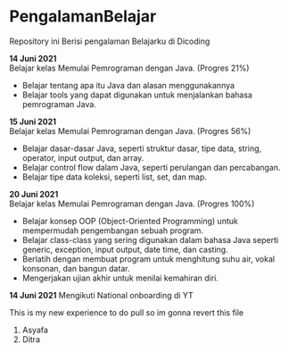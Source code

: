 # PengalamanBelajar

Repository ini Berisi pengalaman Belajarku di Dicoding

**14 Juni 2021**  
Belajar kelas Memulai Pemrograman dengan Java. (Progres 21%)
  - Belajar tentang apa itu Java dan alasan menggunakannya
  - Belajar tools yang dapat digunakan untuk menjalankan bahasa pemrograman Java.

**15 Juni 2021**  
Belajar kelas Memulai Pemrograman dengan Java. (Progres 56%)
 * Belajar dasar-dasar Java, seperti struktur dasar, tipe data, string, operator, input output, dan array.
 * Belajar control flow dalam Java, seperti perulangan dan percabangan.
 * Belajar tipe data koleksi, seperti list, set, dan map.

**20 Juni 2021**  
Belajar kelas Memulai Pemrograman dengan Java. (Progres 100%)
  * Belajar konsep OOP (Object-Oriented Programming) untuk mempermudah pengembangan sebuah program.
  * Belajar class-class yang sering digunakan dalam bahasa Java seperti generic, exception, input output, date time, dan casting. 
  * Berlatih dengan membuat program untuk menghitung suhu air, vokal konsonan, dan bangun datar. 
  * Mengerjakan ujian akhir untuk menilai kemahiran diri.

**14 Juni 2021**
Mengikuti National onboarding di YT

This is my new experience to do pull so im gonna revert this file
1. Asyafa
2. Ditra
